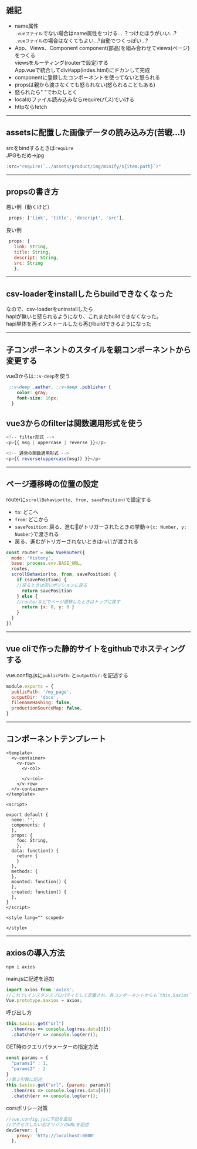 ## 雑記
- name属性  
`.vueファイル`でない場合はname属性をつける... ？つけたほうがいい...?  
`.vueファイル`の場合はなくてもよい...?自動でつくっぽい...?
- App、Views、Component
component(部品)を組み合わせてviews(ページ)をつくる  
viewsをルーティング(routerで設定)する  
App.vueで統合してdiv#app(index.html)にドカンして完成
- componentに登録したコンポーネントを使ってないと怒られる
- propsは親から渡さなくても怒られない(怒られることもある)
- 怒られたら" "でわたしとく
- localのファイル読み込みならrequire(パス)でいける
- httpならfetch
***
## assetsに配置した画像データの読み込み方(苦戦...!)
srcをbindするときは`require`  
JPGもだめ→jpg  
```js  
:src="require(`../assets/product/img/minify/${item.path}`)"
```
***
## propsの書き方
悪い例（動くけど）
```js
 props: ['link', 'title', 'descript', 'src'],
 ```
良い例
 ```js
  props: {
    link: String,
    title: String,
    descript: String,
    src: String
    },
```
***
## csv-loaderをinstallしたらbuildできなくなった
なので、csv-loaderをuninstallしたら  
hapiが無いと怒られるようになり、これまたbuildできなくなった。  
hapi単体を再インストールしたら再びbuildできるようになった
***
## 子コンポーネントのスタイルを親コンポーネントから変更する
vue3からは`::v-deep`を使う
```css
 ::v-deep .auther, ::v-deep .publisher {
    color: gray;
    font-size: 16px;
  }
```
## vue3からのfilterは関数適用形式を使う
```js
<!-- filter形式 -->
<p>{{ msg | uppercase | reverse }}</p>

<!-- 通常の関数適用形式 -->
<p>{{ reverse(uppercase(msg)) }}</p>
```
***
## ページ遷移時の位置の設定
routerに`scrollBehavior(to, from, savePosition)`で設定する
- `to`: どこへ
- `from`: どこから
- `savePosition`: 戻る、進むがトリガーされたときの挙動→`{x: Number, y: Number}`で渡される
- 戻る、進むがトリガーされないときは`null`が渡される
```js
const router = new VueRouter({
  mode: 'history',
  base: process.env.BASE_URL,
  routes,
  scrollBehavior(to, from, savePosition) {
    if (savePosition) {
    //戻るときは同じポジションに戻る
      return savePosition
    } else {
    //routerなどでページ遷移したときはトップに戻す
      return {x: 0, y: 0 }
    }
  }
})
```
***
## vue cliで作った静的サイトをgithubでホスティングする
vue.config.jsに`publicPath:`と`outputDir:`を記述する
```js
module.exports = {
  publicPath: '/my_page',
  outputDir: 'docs',
  filenameHashing: false,
  productionSourceMap: false,
}
```
***
## コンポーネントテンプレート
```vue
<template>
  <v-container>
    <v-row>
      <v-col>
        
      </v-col>
    </v-row>
  </v-container>
</template>

<script>

export default {
  neme: '',
  components: {
  },
  props: {
    foo: String,
    },
  data: function() {
    return {
    }
  },
  methods: {    
  },
  mounted: function() {
  },
  created: function() {
  },
}
</script>

<style lang="" scoped>

</style>
```
***
## axiosの導入方法
```
npm i axios
```
main.jsに記述を追加
```js
import axios from 'axios';
//これで↓インスタンスプロパティとして定義され、各コンポーネントからも`this.$axios`でアクセスできる
Vue.prototype.$axios = axios;
```
呼び出し方
```js
this.$axios.get("url")
  .then(res => console.log(res.data[0]))
  .chatch(err => console.log(err));
```
GET時のクエリパラメーターの指定方法
```js
const params = {
  "params1" : 1,
  "params2" : 2
}
//第２引数に記述
this.$axios.get("url", {params: params})
  .then(res => console.log(res.data[0]))
  .chatch(err => console.log(err));
```
corsポリシー対策
```js
//vue.config.jsに下記を追加
//アクセスしたい別オリジンのURLを記述
devServer: {
    proxy: 'http://localhost:8000'
  },
```